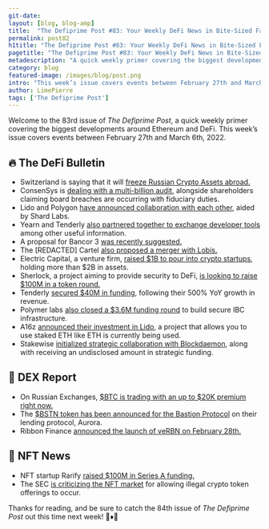 ```yaml
---
git-date:
layout: [blog, blog-amp]
title:  "The Defiprime Post #83: Your Weekly DeFi News in Bite-Sized Fashion"
permalink: post82
h1title: "The Defiprime Post #83: Your Weekly DeFi News in Bite-Sized Fashion"
pagetitle: "The Defiprime Post #83: Your Weekly DeFi News in Bite-Sized Fashion"
metadescription: "A quick weekly primer covering the biggest developments around Ethereum and DeFi. This week’s issue covers events between February 27th and March 6th, 2022"
category: blog
featured-image: /images/blog/post.png
intro: "This week’s issue covers events between February 27th and March 6th, 2022"
author: LimePierre
tags: ['The Defiprime Post']
---
```


Welcome to the 83rd issue of _The Defiprime Post_, a quick weekly primer covering the biggest developments around Ethereum and DeFi. This week’s issue covers events between February 27th and March 6th, 2022.


## 🔥 The DeFi Bulletin

* Switzerland is saying that it will [freeze Russian Crypto Assets abroad.](https://decrypt.co/94440/switzerland-says-freeze-russian-crypto-assets-report)
* ConsenSys is [dealing with a multi-billion audit](https://www.prnewswire.com/news-releases/blockchain-company-consensys-faces-multi-billion-dollar-audit-as-shareholders-claim-board-breaches-fiduciary-duties---attributed-to-arthur-falls-301493433.html), alongside shareholders claiming board breaches are occurring with fiduciary duties.
* Lido and Polygon [have announced collaboration with each other](https://blog.lido.fi/lido-for-polygon/), aided by Shard Labs.
* Yearn and Tenderly [also partnered together to exchange developer tools](https://medium.com/iearn/yearn-finance-partners-with-tenderly-to-supercharge-development-debugging-incident-analysis-6489260298a5) among other useful information.
* A proposal for Bancor 3 [was recently suggested.](https://gov.bancor.network/t/bip15-proposing-bancor-3/3445)
* The [REDACTED] Cartel [also proposed a merger with Lobis. ](https://commonwealth.im/redacted-cartel/discussion/3912-rff-merger-with-lobis)
* Electric Capital, a venture firm, [raised $1B to pour into crypto startups](https://www.forbes.com/sites/jeffkauflin/2022/03/01/venture-firm-electric-capital-raises-1-billion-to-invest-in-crypto-startups/?sh=3bb6e56a7355), holding more than $2B in assets.
* Sherlock, a project aiming to provide security to DeFi, [is looking to raise $100M in a token round. ](https://www.theblockcrypto.com/post/136200/defi-security-provider-sherlock-aims-to-raise-100-million-in-token-round?utm_source=twitter&utm_medium=social)
* Tenderly [secured $40M in funding](https://techcrunch.com/2022/03/02/blockchain-infra-startup-tenderly-raises-40m-after-seeing-500x-yoy-revenue-growth/), following their 500% YoY growth in revenue.
* Polymer labs [also closed a $3.6M funding round](https://polymerlabs.medium.com/polymer-labs-is-excited-to-announce-its-3-6m-174553e9793b) to build secure IBC infrastructure.
* A16z [announced their investment in Lido](https://a16z.com/2022/03/03/investing-in-lido/), a project that allows you to use staked ETH like ETH is currently being used.
* Stakewise [initialized strategic collaboration with Blockdaemon](https://stakewise.medium.com/building-liquid-staking-for-institutional-defi-strategic-investment-from-blockdaemon-boldstart-5a7f3bc504f9), along with receiving an undisclosed amount in strategic funding.

## 💱 DEX Report

* On Russian Exchanges, [$BTC is trading with an up to $20K premium right now. ](https://twitter.com/defiprime/status/1498513577677709312)
* The [$BSTN token has been announced for the Bastion Protocol](https://bastionprotocol.medium.com/introducing-bstn-the-bastion-protocol-token-72de35cca9d9?s=09) on their lending protocol, Aurora.
* Ribbon Finance [announced the launch of veRBN on February 28th.](https://ribbonfinance.medium.com/verbn-is-live-d88a36933413)

## 💎 NFT News  

* NFT startup Rarify [raised $100M in Series A funding. ](https://www.forbes.com/sites/abrambrown/2022/03/03/nft-startup-rarify-raises-100m-series-a-while-contending-with-4-employees-stuck-in-ukraine/?sh=145b5ae94caa)
* The SEC [is criticizing the NFT market](https://www.bloomberg.com/news/articles/2022-03-02/sec-scrutinizes-nft-market-over-illegal-crypto-token-offerings) for allowing illegal crypto token offerings to occur.


Thanks for reading, and be sure to catch the 84th issue of _The_ _Defiprime Post_ out this time next week! 👋♦️👋
